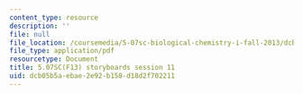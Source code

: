 ```yaml
---
content_type: resource
description: ''
file: null
file_location: /coursemedia/5-07sc-biological-chemistry-i-fall-2013/dcb05b5aebae2e92b158d18d2f702211_sb_session11.pdf
file_type: application/pdf
resourcetype: Document
title: 5.07SC(F13) storyboards session 11
uid: dcb05b5a-ebae-2e92-b158-d18d2f702211
---
```

